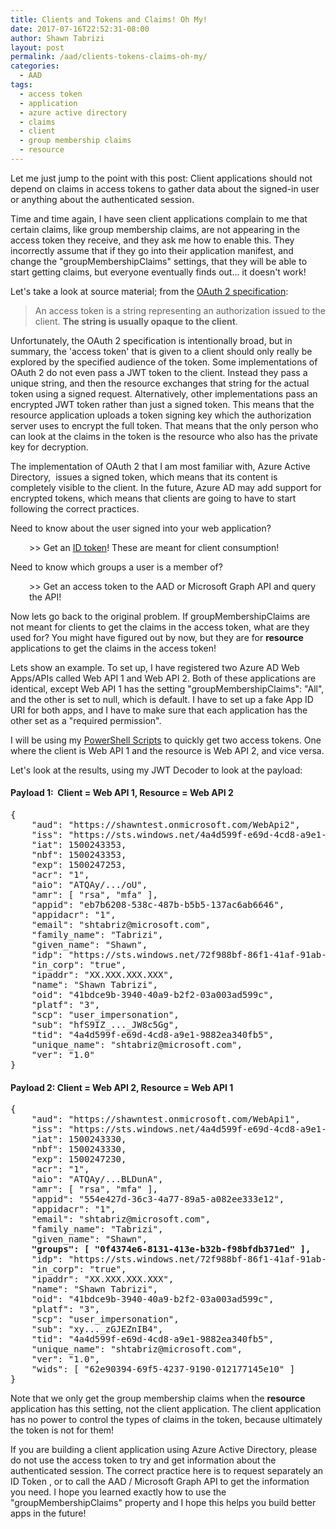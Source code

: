 ```yaml
---
title: Clients and Tokens and Claims! Oh My!
date: 2017-07-16T22:52:31-08:00
author: Shawn Tabrizi
layout: post
permalink: /aad/clients-tokens-claims-oh-my/
categories:
  - AAD
tags:
  - access token
  - application
  - azure active directory
  - claims
  - client
  - group membership claims
  - resource
---
```

<p>Let me just jump to the point with this post: Client applications should not depend on claims in access tokens to gather data about the signed-in user or anything about the authenticated session.</p>

<p>Time and time again, I have seen client applications complain to me that certain claims, like group membership claims, are not appearing in the access token they receive, and they ask me how to enable this. They incorrectly assume that if they go into their application manifest, and change the "groupMembershipClaims" settings, that they will be able to start getting claims, but everyone eventually finds out... it doesn't work!</p>

<p>Let's take a look at source material; from the <a href="https://tools.ietf.org/html/rfc6749#section-1.4">OAuth 2 specification</a>:</p>

<p><blockquote>An access token is a string representing an authorization issued to the client. <strong>The string is usually opaque to the client</strong>.</blockquote></p>

<p>Unfortunately, the OAuth 2 specification is intentionally broad, but in summary, the 'access token' that is given to a client should only really be explored by the specified audience of the token. Some implementations of OAuth 2 do not even pass a JWT token to the client. Instead they pass a unique string, and then the resource exchanges that string for the actual token using a signed request. Alternatively, other implementations pass an encrypted JWT token rather than just a signed token. This means that the resource application uploads a token signing key which the authorization server uses to encrypt the full token. That means that the only person who can look at the claims in the token is the resource who also has the private key for decryption.</p>

<p>The implementation of OAuth 2 that I am most familiar with, Azure Active Directory,  issues a signed token, which means that its content is completely visible to the client. In the future, Azure AD may add support for encrypted tokens, which means that clients are going to have to start following the correct practices.</p>

<p>Need to know about the user signed into your web application?</p>

<p style="padding-left: 30px;">>> Get an <a href="https://docs.microsoft.com/en-us/azure/active-directory/develop/active-directory-token-and-claims#idtokens">ID token</a>! These are meant for client consumption!</p>

<p>Need to know which groups a user is a member of?</p>

<p style="padding-left: 30px;">>> Get an access token to the AAD or Microsoft Graph API and query the API!</p>

<p>Now lets go back to the original problem. If groupMembershipClaims are not meant for clients to get the claims in the access token, what are they used for? You might have figured out by now, but they are for <strong>resource</strong> applications to get the claims in the access token!</p>

<p>Lets show an example. To set up, I have registered two Azure AD Web Apps/APIs called Web API 1 and Web API 2. Both of these applications are identical, except Web API 1 has the setting "groupMembershipClaims": "All", and the other is set to null, which is default. I have to set up a fake App ID URI for both apps, and I have to make sure that each application has the other set as a "required permission".</p>

<p>I will be using my <a href="http://shawntabrizi.com/aad/azure-ad-authentication-with-powershell-and-adal/">PowerShell Scripts</a> to quickly get two access tokens. One where the client is Web API 1 and the resource is Web API 2, and vice versa.</p>

<p>Let's look at the results, using my JWT Decoder to look at the payload:</p>

<h4>Payload 1:  Client = Web API 1, Resource = Web API 2</h4>

<pre>{
    "aud": "https://shawntest.onmicrosoft.com/WebApi2",
    "iss": "https://sts.windows.net/4a4d599f-e69d-4cd8-a9e1-9882ea340fb5/",
    "iat": 1500243353,
    "nbf": 1500243353,
    "exp": 1500247253,
    "acr": "1",
    "aio": "ATQAy/.../oU",
    "amr": [ "rsa", "mfa" ],
    "appid": "eb7b6208-538c-487b-b5b5-137ac6ab6646",
    "appidacr": "1",
    "email": "shtabriz@microsoft.com",
    "family_name": "Tabrizi",
    "given_name": "Shawn",
    "idp": "https://sts.windows.net/72f988bf-86f1-41af-91ab-2d7cd011db47/",
    "in_corp": "true",
    "ipaddr": "XX.XXX.XXX.XXX",
    "name": "Shawn Tabrizi",
    "oid": "41bdce9b-3940-40a9-b2f2-03a003ad599c",
    "platf": "3",
    "scp": "user_impersonation",
    "sub": "hfS9IZ_..._JW8c5Gg",
    "tid": "4a4d599f-e69d-4cd8-a9e1-9882ea340fb5",
    "unique_name": "shtabriz@microsoft.com",
    "ver": "1.0"
}</pre>

<h4>Payload 2: Client = Web API 2, Resource = Web API 1</h4>

<pre>{
    "aud": "https://shawntest.onmicrosoft.com/WebApi1",
    "iss": "https://sts.windows.net/4a4d599f-e69d-4cd8-a9e1-9882ea340fb5/",
    "iat": 1500243330,
    "nbf": 1500243330,
    "exp": 1500247230,
    "acr": "1",
    "aio": "ATQAy/...BLDunA",
    "amr": [ "rsa", "mfa" ],
    "appid": "554e427d-36c3-4a77-89a5-a082ee333e12",
    "appidacr": "1",
    "email": "shtabriz@microsoft.com",
    "family_name": "Tabrizi",
    "given_name": "Shawn",
    <strong>"groups": [ "0f4374e6-8131-413e-b32b-f98bfdb371ed" ],</strong>
    "idp": "https://sts.windows.net/72f988bf-86f1-41af-91ab-2d7cd011db47/",
    "in_corp": "true",
    "ipaddr": "XX.XXX.XXX.XXX",
    "name": "Shawn Tabrizi",
    "oid": "41bdce9b-3940-40a9-b2f2-03a003ad599c",
    "platf": "3",
    "scp": "user_impersonation",
    "sub": "xy..._zGJEZnIB4",
    "tid": "4a4d599f-e69d-4cd8-a9e1-9882ea340fb5",
    "unique_name": "shtabriz@microsoft.com",
    "ver": "1.0",
    "wids": [ "62e90394-69f5-4237-9190-012177145e10" ]
}</pre>

<p>Note that we only get the group membership claims when the <strong>resource</strong> application has this setting, not the client application. The client application has no power to control the types of claims in the token, because ultimately the token is not for them!</p>

<p>If you are building a client application using Azure Active Directory, please do not use the access token to try and get information about the authenticated session. The correct practice here is to request separately an ID Token , or to call the AAD / Microsoft Graph API to get the information you need. I hope you learned exactly how to use the "groupMembershipClaims" property and I hope this helps you build better apps in the future!</p>